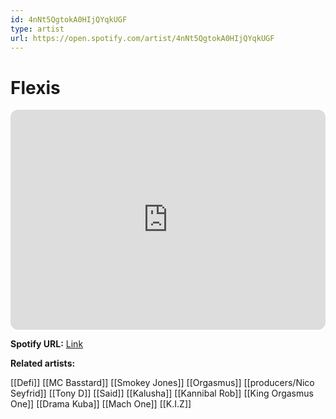 ```yaml
---
id: 4nNt5QgtokA0HIjQYqkUGF
type: artist
url: https://open.spotify.com/artist/4nNt5QgtokA0HIjQYqkUGF
---
```

# Flexis

<iframe style="border-radius:12px" src="https://open.spotify.com/embed/artist/4nNt5QgtokA0HIjQYqkUGF" width="100%" height="352" frameBorder="0" allowfullscreen="" allow="autoplay; clipboard-write; encrypted-media; fullscreen; picture-in-picture" loading="lazy"></iframe>

**Spotify URL:** [Link](https://open.spotify.com/artist/4nNt5QgtokA0HIjQYqkUGF)

**Related artists:**

[[Defi]]
[[MC Basstard]]
[[Smokey Jones]]
[[Orgasmus]]
[[producers/Nico Seyfrid]]
[[Tony D]]
[[Said]]
[[Kalusha]]
[[Kannibal Rob]]
[[King Orgasmus One]]
[[Drama Kuba]]
[[Mach One]]
[[K.I.Z]]
